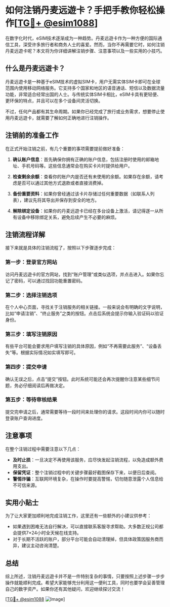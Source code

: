 # 如何注销丹麦远遊卡？手把手教你轻松操作[[TG💪+ @esim1088](https://t.me/s/esim1088)]

在数字化时代，eSIM技术逐渐成为一种趋势。丹麦远遊卡作为一种方便的国际通信工具，深受许多旅行者和商务人士的喜爱。然而，当你不再需要它时，如何注销丹麦远遊卡呢？本文将为你详细讲解注销步骤、注意事项以及一些实用的小技巧。

## 什么是丹麦远遊卡？

丹麦远遊卡是一种基于eSIM技术的虚拟SIM卡，用户无需实体SIM卡即可在全球范围内使用移动网络服务。它支持多个国家和地区的语音通话、短信以及数据流量功能，非常适合经常出国的人士。与传统实体SIM卡相比，eSIM卡具有更轻便、更环保的特点，并且可以在多个设备间灵活切换。

不过，任何产品都有其生命周期。如果你已经完成了旅行或业务需求，想要停止使用丹麦远遊卡，就需要了解如何正确地进行注销操作。

## 注销前的准备工作

在正式开始注销之前，有几个重要的事项需要提前做好准备：

1. **确认账户信息**：首先确保你拥有正确的账户信息，包括注册时使用的邮箱地址、手机号码等。这些信息通常会在购买卡片时提供给用户。
   
2. **检查剩余余额**：查看你的账户内是否还有未使用的余额。如果存在余额，请考虑是否可以通过其他方式退款或者直接消费掉。

3. **备份重要资料**：如果你曾经通过该卡片存储过任何重要数据（如联系人列表），建议先将其导出并保存到安全的地方。

4. **解除绑定设备**：如果你的丹麦远遊卡已经在多台设备上激活，请记得逐一从所有设备中移除绑定关系，避免后续产生不必要的麻烦。

## 注销流程详解

接下来就是具体的注销流程了，按照以下步骤逐步完成：

### 第一步：登录官方网站
访问丹麦远遊卡的官方网站，找到“账户管理”或类似选项，并点击进入。如果你忘记了密码，可以通过找回功能重置密码。

### 第二步：选择注销选项
在个人中心页面，寻找关于注销服务的相关链接。一般来说会有明确的文字说明，比如“申请注销”、“终止服务”之类的按钮。点击后系统会提示你输入验证码以验证身份。

### 第三步：填写注销原因
有些平台可能会要求用户填写注销的具体原因，例如“不再需要此服务”、“设备丢失”等。根据实际情况如实填写即可。

### 第四步：提交申请
确认无误之后，点击“提交”按钮。此时系统可能还会再次提醒你注意某些细节问题，务必仔细阅读后再做决定。

### 第五步：等待审核结果
提交完申请之后，通常需要等待一段时间来处理你的请求。这段时间内你可以随时登录账户查询进度。

## 注意事项

在整个注销过程中需要注意以下几点：

- **及时止损**：一旦决定不再使用该服务，应尽快发起注销流程，以免造成额外费用支出。
- **保留凭证**：整个注销过程中的关键步骤最好截图保存下来，以便日后查阅。
- **警惕诈骗**：互联网环境复杂，在操作时要提高警惕，切勿随意泄露个人信息给不可信来源。

## 实用小贴士

为了让大家更加顺利地完成注销工作，这里还有一些额外的小建议供参考：

- 如果遇到困难无法自行解决，可以直接联系客服寻求帮助。大多数正规公司都会提供7×24小时全天候在线支持。
- 对于长期不活跃的账户，部分平台可能会自动清理掉，但具体政策因服务商而异，建议主动咨询清楚。

## 总结

综上所述，注销丹麦远遊卡并不是一件特别复杂的事情，只要按照上述步骤一步步操作就能顺利完成。希望大家能够充分利用这一便利工具，同时也要学会妥善管理自己的数字资产。如果你还有其他疑问，欢迎继续探讨交流！

[[TG💪+ @esim1088](https://t.me/s/esim1088) ![Image](https://i.postimg.cc/4NQfJmqS/Snipaste-2025-05-13-00-14-12.png)]